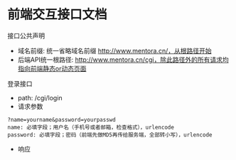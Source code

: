 # 前端交互接口文档

接口公共声明
* 域名前缀: 统一省略域名前缀 http://www.mentora.cn/，从根路径开始
* 后端API统一根路径: http://www.mentora.cn/cgi，除此路径外的所有请求均指向前端静态or动态页面

登录接口
* path: /cgi/login
* 请求参数
```
?name=yourname&password=yourpasswd
name: 必填字段；用户名（手机号或者邮箱，检查格式），urlencode
password: 必填字段；密码（前端先做MD5再传给服务端，全部转小写），urlencode
```
* 响应
